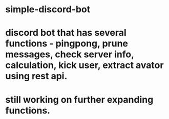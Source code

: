 # simple-discord-bot

# discord bot that has several functions - pingpong, prune messages, check server info, calculation, kick user, extract avator using rest api.
# still working on further expanding functions.
